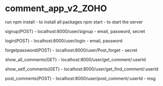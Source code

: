 # comment_app_v2_ZOHO

run npm install - to install all packages
npm start - to start the server

signup(POST) - localhost:8000/user/signup
             - email, password, secret

login(POST) - localhost:8000/user/login
            - email, password

forgetpassword(POST) - localhost:8000/user/Post_forget
                     - secret

show_all_comments(GET) - localhost:8000/user/get_comment/:userId

show_self_comments(GET) - localhost:8000/user/get_find_comment/:userId

post_comments(POST) - localhost:8000/user/post_comment/:userId
                    - msg